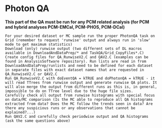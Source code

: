# Photon QA 

**This part of the QA must be run for any PCM related analysis (for PCM and hybrid analyses PCM-EMCal, PCM-PHOS, PCM-DCal)**

    For your desired dataset or MC sample run the proper PhotonQA task on Grid (remember to request 'runwise' output and always run in 'slow' mode to get maximum statistics)
    Download (only) runwise output (two different sets of DL macros available in DownloadAndDataPrep/* and TaskQA/Grid_CopyFiles*.C)
    Create config files for QA_RunwiseV2.C and QAV2.C (examples can be found in AnalysisSoftware repository). Run lists are read in from DownloadAndDataPrep/runlists and need to be defined for each dataset in separate files with exact dataset names that are requested in QA_RunwiseV2.C or QAV2.C
    Run QA_RunwiseV2.C with doEventQA = kTRUE and doPhotonQA = kTRUE - it will read TTrees from runwise output and generate runwise QA plots. It will also merge the output from different runs as this is, in general, impossible to do on TTree level due to the huge file sizes.
    Carefully check all output from runwise histograms with special focus on data/MC comparison (Is the MC able to reproduce all QA histograms extracted from data? Does the MC follow the trends seen in data? Are there any suspicious runs or any observations that cannot be explained?...)
    Run QAV2.C and carefully check periodwise output and QA histograms (ask the same questions above) 
